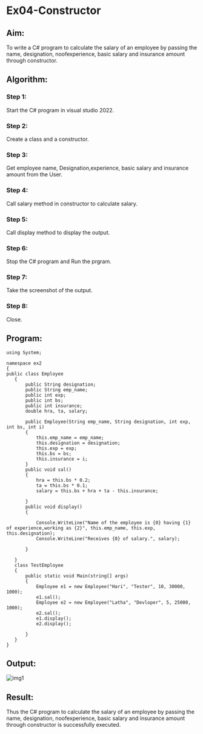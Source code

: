 # Ex04-Constructor
## Aim:
 To write a C# program to calculate the salary of an employee by passing the name, designation, noofexperience, basic salary and insurance amount through constructor.
 
 ## Algorithm:
### Step 1:
Start the C# program in visual studio 2022.

### Step 2:
Create a class and a constructor.

### Step 3:
Get employee name, Designation,experience, basic salary and insurance amount from the User.

### Step 4:
Call salary method in constructor to calculate salary.

### Step 5:
Call display method to display the output.

### Step 6:
Stop the C# program and Run the prgram.

### Step 7:
Take the screenshot of the output.

### Step 8:
Close.
 
 
 
 ## Program:
 ```
 using System;

namespace ex2
{
public class Employee
    {
        public String designation;
        public String emp_name;
        public int exp;
        public int bs;
        public int insurance;
        double hra, ta, salary;

        public Employee(String emp_name, String designation, int exp, int bs, int i)
        {
            this.emp_name = emp_name;
            this.designation = designation;
            this.exp = exp;
            this.bs = bs;
            this.insurance = i;
        }
        public void sal()
        {
            hra = this.bs * 0.2;
            ta = this.bs * 0.1;
            salary = this.bs + hra + ta - this.insurance;

        }
        public void display()
        {

            Console.WriteLine("Name of the employee is {0} having {1} of experience,working as {2}", this.emp_name, this.exp, this.designation);
            Console.WriteLine("Receives {0} of salary.", salary);

        }

    }
    class TestEmployee
    {
        public static void Main(string[] args)
        {
            Employee e1 = new Employee("Hari", "Tester", 10, 30000, 1000);
            e1.sal();
            Employee e2 = new Employee("Latha", "Devloper", 5, 25000, 1000);
            e2.sal();
            e1.display();
            e2.display();

        }
    }
}
 ```
 
 ## Output:
 ![img1](https://user-images.githubusercontent.com/94508142/229763535-2114aeb9-6cac-4652-bbef-d44048b99caa.png)

 
 ## Result:
Thus the C# program to calculate the salary of an employee by passing the name, designation, noofexperience, basic salary and insurance amount through constructor is successfully executed.
 

